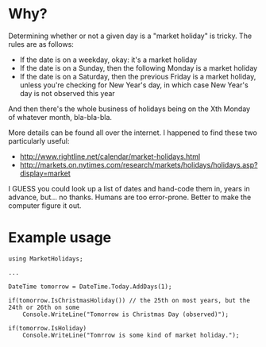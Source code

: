 Why?
====

Determining whether or not a given day is a "market holiday" is tricky. The rules are as follows:

* If the date is on a weekday, okay: it's a market holiday
* If the date is on a Sunday, then the following Monday is a market holiday
* If the date is on a Saturday, then the previous Friday is a market holiday, unless you're checking for New Year's day, in which case New Year's day is not observed this year

And then there's the whole business of holidays being on the Xth Monday of whatever month, bla-bla-bla.

More details can be found all over the internet. I happened to find these two particularly useful:
* http://www.rightline.net/calendar/market-holidays.html
* http://markets.on.nytimes.com/research/markets/holidays/holidays.asp?display=market

I GUESS you could look up a list of dates and hand-code them in, years in advance, but... no thanks. Humans are too error-prone. Better to make the computer figure it out.

Example usage
=============

    using MarketHolidays;
  
    ...
  
    DateTime tomorrow = DateTime.Today.AddDays(1);
  
    if(tomorrow.IsChristmasHoliday()) // the 25th on most years, but the 24th or 26th on some
        Console.WriteLine("Tomorrow is Christmas Day (observed)");
    
    if(tomorrow.IsHoliday)
        Console.WriteLine("Tomrrow is some kind of market holiday.");
